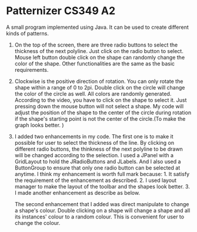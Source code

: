 Patternizer CS349 A2
===========
A small program implemented using Java. 
It can be used to create different kinds of patterns.

1.   On the top of the screen, there are three radio buttons to select the thickness of the next polyline. Just click on the radio button to select.
     Mouse left button double click on the shape can randomly change the color of the shape. 
     Other functionalities are the same as the basic requirements.

2.   Clockwise is the positive direction of rotation. You can only rotate the shape within a range of 0 to 2pi.
     Double click on the circle will change the color of the circle as well. All colors are randomly generated. 
     According to the video, you have to click on the shape to select it. Just pressing down the mouse button will not select a shape.
     My code will adjust the position of the shape to the center of the circle during rotation if the shape's starting point is not the center of the circle.(To make the graph looks better. )

3. I added two enhancements in my code.
   The first one is to make it possible for user to select the thickness of the line. By clicking on different radio buttons, the thinkness of the next polyline to be drawn will be changed according to the selection. I used a JPanel with a GridLayout to hold the JRadioButtons and JLabels. And I also used a  ButtonGroup to ensure that only one radio button can be selected at anytime. I think my enhancement is worth full mark because: 1. It satisfy the requirement of the enhancement as described. 2. I used layout manager to make the layout of the toolbar and the shapes look better. 3. I made another enhancement as describe as below.

   The second enhancement that I added was direct manipulate to change a shape's colour. Double clicking on a shape will change a shape and all its instances' colour to a random colour. This is convenient for user to change the colour.

